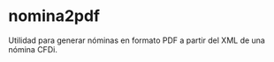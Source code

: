 nomina2pdf
==========

Utilidad para generar nóminas en formato PDF a partir del XML de una nómina CFDi.
